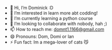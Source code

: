 - 👋 Hi, I’m Dominick :D
- 👀 I’m interested in learn more abt codding!
- 🌱 I’m currently learning a python course 
- 💞️ I’m looking to collaborate with nobody, hah ;)
- 📫 How to reach me: domnt1.1166@gmail.com
- 😄 Pronouns: Dom, Domi or Ian
- ⚡ Fun fact: Im a mega-lover of cats 😼

<!---
dmmntg/dmmntg is a ✨ special ✨ repository because its `README.md` (this file) appears on your GitHub profile.
You can click the Preview link to take a look at your changes.
--->
